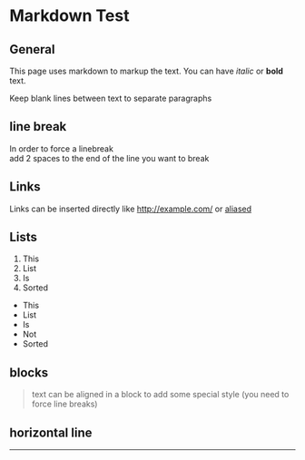 # Markdown Test

## General

This page uses markdown to markup the text.
You can have *italic* or **bold** text.

Keep blank lines between text to separate paragraphs

## line break

In order to force a linebreak  
add 2 spaces to the end of the line you want to break

## Links

Links can be inserted directly like <http://example.com/> or [aliased](http://example.com/)

## Lists

1. This
2. List
3. Is
4. Sorted

- This
- List
- Is
- Not
- Sorted

## blocks

> text can be 
> aligned in a block
> to add some special
> style (you need to force line breaks)

## horizontal line

---

